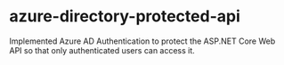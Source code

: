 # azure-directory-protected-api
Implemented Azure AD Authentication to protect the ASP.NET Core Web API so that only authenticated users can access it.
